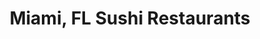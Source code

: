 ---
layout: city
title: Miami, FL Sushi Restaurants
permalink: /florida/miami/
stateAbbr: FL
stateName: Florida
cityName: Miami

---